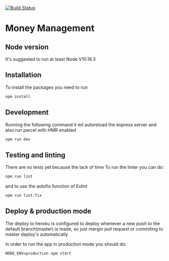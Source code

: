 [![Build Status](https://travis-ci.org/hdf1986/money-management.svg?branch=master)](https://travis-ci.org/hdf1986/money-management)

# Money Management

## Node version
It's suggested to run at least Node V10.16.3

## Installation
To install the packages you need to run

```bash
npm install
```

## Development
Running the following command it wil autoreload the express server and also run parcel with HMR enabled
```bash
npm run dev
```

## Testing and linting
There are no tests yet because the lack of time
To run the linter you can do:
```bash
npm run lint
```
and to use the autofix function of Eslint
```bash
npm run lint:fix
```

## Deploy & production mode
The deploy to heroku is configured to deploy whenever a new push to the default branch(master) is made, so just mergin pull request or commiting to master deploy's automatically

In order to run the app in production mode you should do:

```
NODE_ENV=production npm start
```
